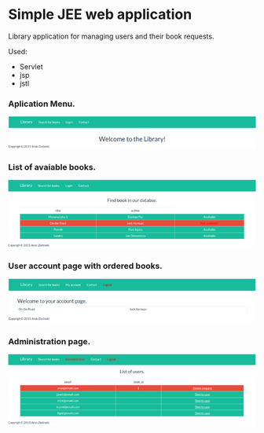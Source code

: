 Simple JEE web application
==========================

Library application for managing users and their book requests.

Used:
  * Servlet
  * jsp
  * jstl

### Aplication Menu.
![Alt text](/screens/sc1.png "Menu")


### List of avaiable books.
![Alt text](/screens/sc2.png "avaiable books")


### User account page with ordered books.
![Alt text](/screens/sc3.png "user account")


### Administration page.
![Alt text](/screens/sc4.png "administrator")